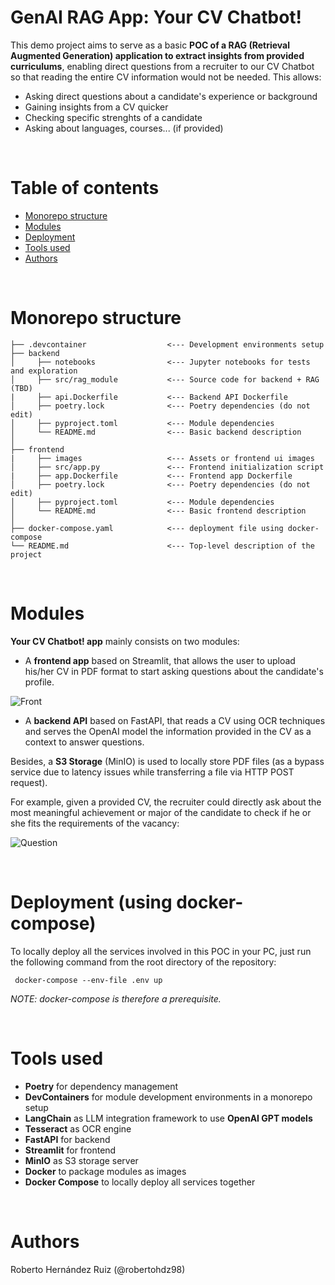 # GenAI RAG App: Your CV Chatbot!

This demo project aims to serve as a basic **POC of a RAG (Retrieval Augmented Generation) application to extract insights from provided curriculums**, enabling direct questions from a recruiter to our CV Chatbot so that reading the entire CV information would not be needed. This allows:

- Asking direct questions about a candidate's experience or background
- Gaining insights from a CV quicker
- Checking specific strenghts of a candidate
- Asking about languages, courses... (if provided)

</br>

# Table of contents
- [Monorepo structure](#monorepo-structure)
- [Modules](#modules)
- [Deployment](#deployment-using-docker-compose)
- [Tools used](#tools-used)
- [Authors](#authors)

</br>

# Monorepo structure

    ├── .devcontainer                  <--- Development environments setup
    ├── backend
    │     ├── notebooks                <--- Jupyter notebooks for tests and exploration
    │     ├── src/rag_module           <--- Source code for backend + RAG (TBD)      
    |     ├── api.Dockerfile           <--- Backend API Dockerfile
    │     ├── poetry.lock              <--- Poetry dependencies (do not edit)
    │     ├── pyproject.toml           <--- Module dependencies
    │     └── README.md                <--- Basic backend description
    │
    ├── frontend
    |     ├── images                   <--- Assets or frontend ui images
    │     ├── src/app.py               <--- Frontend initialization script
    |     ├── app.Dockerfile           <--- Frontend app Dockerfile
    │     ├── poetry.lock              <--- Poetry dependencies (do not edit)
    │     ├── pyproject.toml           <--- Module dependencies
    │     └── README.md                <--- Basic frontend description
    │
    ├── docker-compose.yaml            <--- deployment file using docker-compose
    └── README.md                      <--- Top-level description of the project

</br>

# Modules
**Your CV Chatbot! app** mainly consists on two modules:

- A **frontend app** based on Streamlit, that allows the user to upload his/her CV in PDF format to start asking questions about the candidate's profile.

![Front](https://github.com/robertohdz98/genai-rag-app/assets/68640342/b5dfb277-b3c3-43cf-b067-091eda85d77c)

- A **backend API** based on FastAPI, that reads a CV using OCR techniques and serves the OpenAI model the information provided in the CV as a context to answer questions.

Besides, a **S3 Storage** (MinIO) is used to locally store PDF files (as a bypass service due to latency issues while transferring a file via HTTP POST request).

For example, given a provided CV, the recruiter could directly ask about the most
meaningful achievement or major of the candidate to check if he or she fits the 
requirements of the vacancy:

![Question](https://github.com/robertohdz98/genai-rag-app/assets/68640342/b28c9a0c-6880-4053-921e-94721f53562f)

</br>

# Deployment (using docker-compose)

To locally deploy all the services involved in this POC in your PC, just run the following command from the root directory of the repository:

``` docker-compose --env-file .env up```

*NOTE: docker-compose is therefore a prerequisite.*

</br>

# Tools used

- **Poetry** for dependency management
- **DevContainers** for module development environments in a monorepo setup
- **LangChain** as LLM integration framework to use **OpenAI GPT models**
- **Tesseract** as OCR engine
- **FastAPI** for backend
- **Streamlit** for frontend
- **MinIO** as S3 storage server
- **Docker** to package modules as images
- **Docker Compose** to locally deploy all services together

</br>

# Authors
Roberto Hernández Ruiz (@robertohdz98)